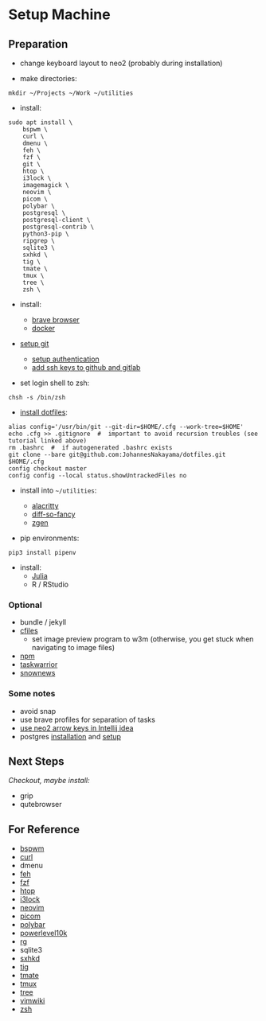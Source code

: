 # Setup Machine

## Preparation

* change keyboard layout to neo2 (probably during installation)

* make directories:

```
mkdir ~/Projects ~/Work ~/utilities
```

* install:

```
sudo apt install \
    bspwm \
    curl \
    dmenu \
    feh \
    fzf \
    git \
    htop \
    i3lock \
    imagemagick \
    neovim \
    picom \
    polybar \
    postgresql \
    postgresql-client \
    postgresql-contrib \
    python3-pip \
    ripgrep \
    sqlite3 \
    sxhkd \
    tig \
    tmate \
    tmux \
    tree \
    zsh \
```

* install:
    * [brave browser](https://brave.com/linux/)
    * [docker](https://docs.docker.com/engine/install/ubuntu/)

* [setup git](https://docs.github.com/en/get-started/quickstart/set-up-git)
    * [setup authentication](https://docs.github.com/en/authentication/connecting-to-github-with-ssh/generating-a-new-ssh-key-and-adding-it-to-the-ssh-agent)
    * [add ssh keys to github and gitlab](https://docs.github.com/en/authentication/connecting-to-github-with-ssh/adding-a-new-ssh-key-to-your-github-account)

* set login shell to zsh:

```
chsh -s /bin/zsh
```

* [install dotfiles](https://www.atlassian.com/git/tutorials/dotfiles):

```
alias config='/usr/bin/git --git-dir=$HOME/.cfg --work-tree=$HOME'
echo .cfg >> .gitignore  #  important to avoid recursion troubles (see tutorial linked above)
rm .bashrc  #  if autogenerated .bashrc exists
git clone --bare git@github.com:JohannesNakayama/dotfiles.git $HOME/.cfg
config checkout master
config config --local status.showUntrackedFiles no
```

* install into `~/utilities`:
    * [alacritty](https://alacritty.org/)
    * [diff-so-fancy](https://github.com/so-fancy/diff-so-fancy)
    * [zgen](https://github.com/tarjoilija/zgen)

* pip environments:

```
pip3 install pipenv
```

* install:
    * [Julia](https://julialang.org/)
    * R / RStudio


### Optional

* bundle / jekyll
* [cfiles](https://github.com/mananapr/cfiles)
    * set image preview program to w3m (otherwise, you get stuck when navigating to image files)
* [npm](https://linuxconfig.org/install-npm-on-linux)
* [taskwarrior](https://taskwarrior.org/)
* [snownews](https://github.com/msharov/snownews)


### Some notes

* avoid snap
* use brave profiles for separation of tasks
* [use neo2 arrow keys in Intellij idea](https://youtrack.jetbrains.com/issue/IDEA-256569#focus=Comments-27-4579814.0-0)
* postgres [installation](https://adamtheautomator.com/install-postgresql-on-a-ubuntu/) and [setup](https://www3.ntu.edu.sg/home/ehchua/programming/sql/PostgreSQL_GetStarted.html)


## Next Steps

*Checkout, maybe install:*

* grip
* qutebrowser


## For Reference

* [bspwm](https://github.com/baskerville/bspwm)
* [curl](https://curl.se/)
* dmenu
* [feh](https://feh.finalrewind.org/)
* [fzf](https://github.com/junegunn/fzf)
* [htop](https://htop.dev/)
* [i3lock](https://github.com/i3/i3lock)
* [neovim](https://neovim.io/)
* [picom](https://github.com/yshui/picom)
* [polybar](https://github.com/polybar/polybar)
* [powerlevel10k](https://github.com/romkatv/powerlevel10k#zgen)
* [rg](https://github.com/BurntSushi/ripgrep)
* sqlite3
* [sxhkd](https://github.com/baskerville/sxhkd)
* [tig](https://jonas.github.io/tig/)
* [tmate](https://tmate.io/)
* [tmux](https://github.com/tmux/tmux/wiki)
* [tree](https://linux.die.net/man/1/tree)
* [vimwiki](https://github.com/vimwiki/vimwiki)
* [zsh](https://gist.github.com/derhuerst/12a1558a4b408b3b2b6e)

